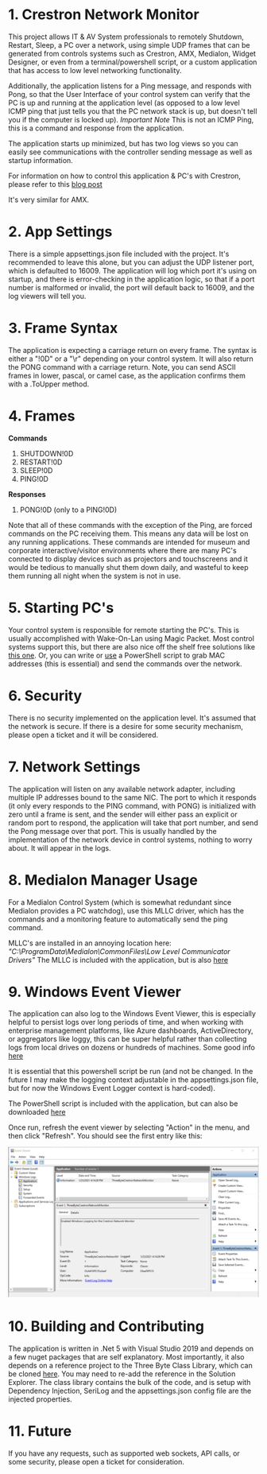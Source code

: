 # 1. Crestron Network Monitor

This project allows IT & AV System professionals to remotely Shutdown, Restart, Sleep, a PC over a network, using simple UDP frames that can be generated from controls systems such as Crestron, AMX, Medialon, Widget Designer, or even from a terminal/powershell script, or a custom application that has access to low level networking functionality.

Additionally, the application listens for a Ping message, and responds with Pong, so that the User Interface of your control system can verify that the PC is up and running at the application level (as opposed to a low level ICMP ping that just tells you that the PC network stack is up, but doesn't tell you if the computer is locked up). *Important Note* This is not an ICMP Ping, this is a command and response from the application.

The application starts up minimized, but has two log views so you can easily see communications with the controller sending message as well as startup information. 

For information on how to control this application & PC's with Crestron, please refer to this [blog post](http://3-byte.com/blog/2010/11/18/network-shutdown)

It's very similar for AMX. 

# 2. App Settings

There is a simple appsettings.json file included with the project. It's recommended to leave this alone, but you can adjust the UDP listener port, which is defaulted to 16009. The application will log which port it's using on startup, and there is error-checking in the application logic, so that if a port number is malformed or invalid, the port will default back to 16009, and the log viewers will tell you. 

# 3. Frame Syntax

The application is expecting a carriage return on every frame. The syntax is either a "!0D" or a "\r" depending on your control system. It will also return the PONG command with a carriage return. Note, you can send ASCII frames in lower, pascal, or camel case, as the application confirms them with a .ToUpper method. 

# 4. Frames

**Commands**
1. SHUTDOWN!0D
2. RESTART!0D
3. SLEEP!0D
4. PING!0D

**Responses**
1. PONG!0D (only to a PING!0D)

Note that all of these commands with the exception of the Ping, are forced commands on the PC receiving them. This means any data will be lost on any running applications. These commands are intended for museum and corporate interactive/visitor environments where there are many PC's connected to display devices such as projectors and touchscreens and it would be tedious to manually shut them down daily, and wasteful to keep them running all night when the system is not in use.

# 5. Starting PC's

Your control system is responsible for remote starting the PC's. This is usually accomplished with Wake-On-Lan using Magic Packet. Most control systems support this, but there are also nice off the shelf free solutions like [this one](https://www.nirsoft.net/utils/wake_on_lan.html). Or, you can write or [use](https://powershell.one/code/11.html#:~:text=Wake%20On%20LAN%20is%20a,external%20tools%20such%20as%20WOL.) a PowerShell script to grab MAC addresses (this is essential) and send the commands over the network.

# 6. Security

There is no security implemented on the application level. It's assumed that the network is secure. If there is a desire for some security mechanism, please open a ticket and it will be considered. 

# 7. Network Settings

The application will listen on any available network adapter, including multiple IP addresses bound to the same NIC. The port to which it responds (it only every responds to the PING command, with PONG) is initialized with zero until a frame is sent, and the sender will either pass an explicit or random port to respond, the application will take that port number, and send the Pong message over that port. This is usually handled by the implementation of the network device in control systems, nothing to worry about. It will appear in the logs.  

# 8. Medialon Manager Usage

For a Medialon Control System (which is somewhat redundant since Medialon provides a PC watchdog), use this MLLC driver, which has the commands and a monitoring feature to automatically send the ping command. 

MLLC's are installed in an annoying location here: *"C:\ProgramData\Medialon\CommonFiles\Low Level Communicator Drivers"* The MLLC is included with the application, but is also [here](https://github.com/olaafrossi/CrestronNetworkMonitor/blob/master/CrestronNetworkMonitorWPFUI/Scripts/ThreeByteCrestronNetworkMonitor.mllc) 

# 9. Windows Event Viewer
The application can also log to the Windows Event Viewer, this is especially helpful to persist logs over long periods of time, and when working with enterprise management platforms, like Azure dashboards, ActiveDirectory, or aggregators like loggy, this can be super helpful rather than collecting logs from local drives on dozens or hundreds of machines. Some good info [here](https://www.loggly.com/ultimate-guide/centralizing-windows-logs/)

It is essential that this powershell script be run (and not be changed. In the future I may make the logging context adjustable in the appsettings.json file, but for now the Windows Event Logger context is hard-coded).

The PowerShell script is included with the application, but can also be downloaded [here](https://github.com/olaafrossi/CrestronNetworkMonitor/blob/master/CrestronNetworkMonitorWPFUI/Scripts/EnableWindowsEventViewerLogging.ps1)

Once run, refresh the event viewer by selecting "Action" in the menu, and then click "Refresh". You should see the first entry like this:

![](CrestronNetworkMonitorWPFUI/Screenshots/EnableEventViewer.png)

# 10. Building and Contributing

The application is written in .Net 5 with Visual Studio 2019 and depends on a few nuget packages that are self explanatory. Most importantly, it also depends on a reference project to the Three Byte Class Library, which can be cloned [here](https://github.com/olaafrossi/ThreeByteLibrary). You may need to re-add the reference in the Solution Explorer. The class library contains the bulk of the code, and is setup with Dependency Injection, SeriLog and the appsettings.json config file are the injected properties. 

# 11. Future

If you have any requests, such as supported web sockets, API calls, or some security, please open a ticket for consideration. 





